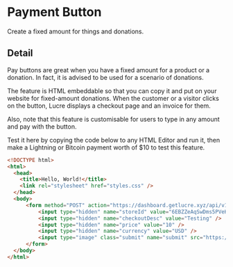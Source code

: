 # Payment Button

Create a fixed amount for things and donations.

## Detail

Pay buttons are great when you have a fixed amount for a product or a donation. In fact, it is advised to be used for a scenario of donations. 

The feature is HTML embeddable so that you can copy it and put on your website for fixed-amount donations. When the customer or a visitor clicks on the button, Lucre displays a checkout page and an invoice for them.

Also, note that this feature is customisable for users to type in any amount and pay with the button.

Test it here by copying the code below to any HTML Editor and run it, then make a Lightning or Bitcoin payment worth of $10 to test this feature.

```html
<!DOCTYPE html>
<html>
  <head>
    <title>Hello, World!</title>
    <link rel="stylesheet" href="styles.css" />
  </head>
  <body>
      <form method="POST" action="https://dashboard.getlucre.xyz/api/v1/invoices">
          <input type="hidden" name="storeId" value="6EBZZeAqSwDms5PVeHReJXfN4jctp3TeFJuvNrXnX3ME" />
          <input type="hidden" name="checkoutDesc" value="Testing" />
          <input type="hidden" name="price" value="10" />
          <input type="hidden" name="currency" value="USD" />
          <input type="image" class="submit" name="submit" src="https://dashboard.getlucre.xyz/img/paybutton/pay.svg" style="width:209px" alt="Pay with Lucre, Cryptocurrency Payment Processor">
      </form>
  </body>
</html>
```
